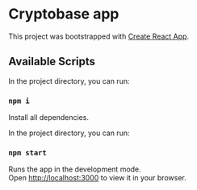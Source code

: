# Cryptobase app

This project was bootstrapped with [Create React App](https://github.com/facebook/create-react-app).

## Available Scripts


In the project directory, you can run:

### `npm i`

Install all dependencies.



In the project directory, you can run:

### `npm start`

Runs the app in the development mode.\
Open [http://localhost:3000](http://localhost:3000) to view it in your browser.




